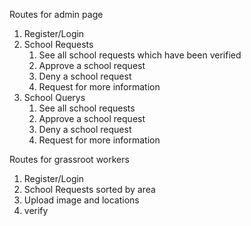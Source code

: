 Routes for admin page
   1. Register/Login   
   2. School Requests
       1. See all school requests which have been verified
       2. Approve a school request
       3. Deny a school request
       4. Request for more information 
   3. School Querys
       1. See all school requests
       2. Approve a school request
       3. Deny a school request
       4. Request for more information

Routes for grassroot workers
   1. Register/Login
   2. School Requests sorted by area
   3. Upload image and locations
   4. verify